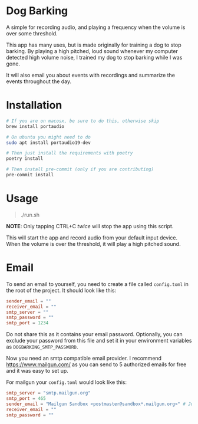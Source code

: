 # Dog Barking

A simple for recording audio, and playing a frequency when the volume is over some threshold.

This app has many uses, but is made originally for training a dog to stop barking. By playing a high pitched, loud sound whenever my computer detected high volume noise, I trained my dog to stop barking while I was gone.

It will also email you about events with recordings and summarize the events throughout the day.

# Installation

```bash
# If you are on macosx, be sure to do this, otherwise skip
brew install portaudio

# On ubuntu you might need to do
sudo apt install portaudio19-dev

# Then just install the requirements with poetry
poetry install

# Then install pre-commit (only if you are contributing)
pre-commit install
```

# Usage

> ./run.sh

**NOTE**: Only tapping CTRL+C *twice* will stop the app using this script.

This will start the app and record audio from your default input device. When the volume is over the threshold, it will play a high pitched sound.

# Email

To send an email to yourself, you need to create a file called `config.toml` in the root of the project. It should look like this:

```toml
sender_email = ""
receiver_email = ""
smtp_server = ""
smtp_password = ""
smtp_port = 1234
```

Do not share this as it contains your email password.
Optionally, you can exclude your password from this file and set it in your environment variables as `DOGBARKING_SMTP_PASSWORD`.

Now you need an smtp compatible email provider. I recommend https://www.mailgun.com/ as you can send to 5 authorized emails for free and it was easy to set up.

For mailgun your `config.toml` would look like this:

```toml
smtp_server = "smtp.mailgun.org"
smtp_port = 465
sender_email = "Mailgun Sandbox <postmaster@sandbox*.mailgun.org>" # Just an example
receiver_email = ""
smtp_password = ""
```
